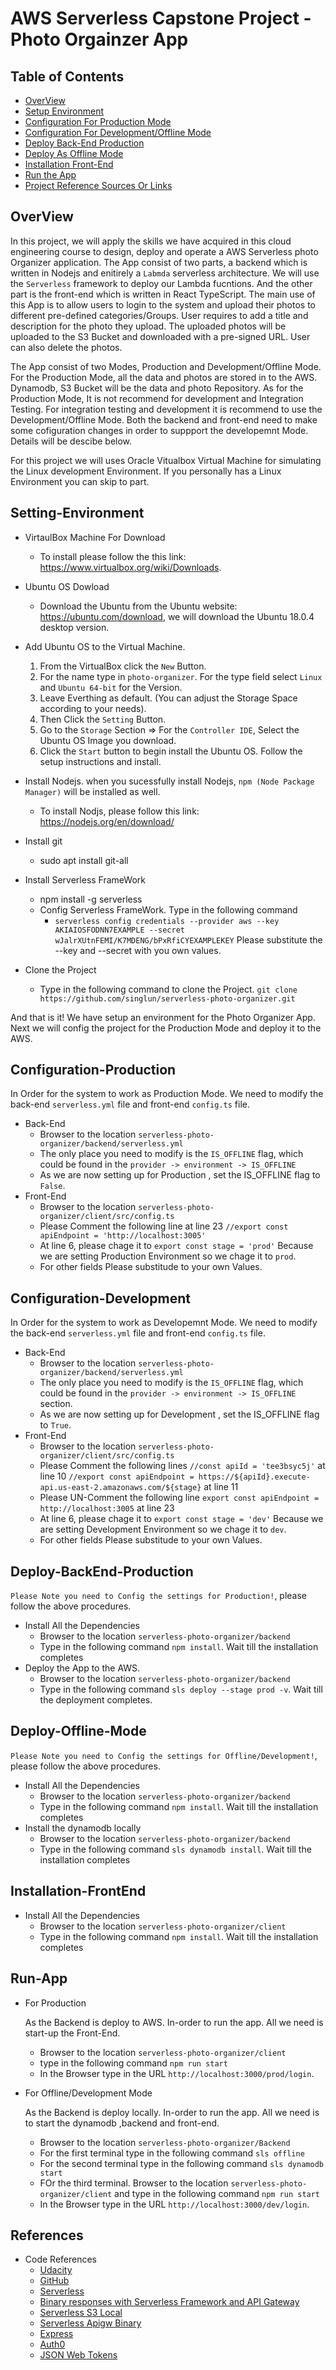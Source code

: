 # AWS Serverless Capstone Project - Photo Orgainzer App

## Table of Contents

- [OverView](#OverView)
- [Setup Environment](#Setting-Environment)
- [Configuration For Production Mode](#Configuration-Production)
- [Configuration For Development/Offline Mode](#Configuration-Development)
- [Deploy Back-End Production](#Deploy-BackEnd-Production)
- [Deploy As Offline Mode](#Deploy-As-Offline-Mode)
- [Installation Front-End](#Installation-FrontEnd)
- [Run the App](#Run-App)
- [Project Reference Sources Or Links](#references)

## OverView

In this project, we will apply the skills we have acquired in this cloud engineering course to design, deploy and operate a AWS Serverless photo Organizer application. The App consist of two parts, a backend which is written in Nodejs and enitirely a `Labmda` serverless architecture. We will use the `Serverless` framework to deploy our Lambda fucntions. And the other part is the front-end which is written in React TypeScript. The main use of this App is to allow users to login to the system and upload their photos to different pre-defined categories/Groups. User requires to add a title and description for the photo they upload. The uploaded photos will be uploaded to the S3 Bucket and downloaded with a pre-signed URL. User can also delete the photos.

The App consist of two Modes, Production and Development/Offline Mode. For the Production Mode, all the data and photos are stored in to the AWS. Dynamodb, S3 Bucket will be the data and photo Repository. As for the Production Mode, It is not recommend for development and Integration Testing. For integration testing and development it is recommend to use the Development/Offline Mode. Both the backend and front-end need to make some cofiguration changes in order to suppport the developemnt Mode. Details will be descibe below.

For this project we will uses Oracle Vitualbox Virtual Machine for simulating the Linux development Environment. If you personally has a Linux Environment you can skip to part.

## Setting-Environment

- VirtaulBox Machine For Download

  - To install please follow the this link: https://www.virtualbox.org/wiki/Downloads.

- Ubuntu OS Dowload

  - Download the Ubuntu from the Ubuntu website: https://ubuntu.com/download, we will download the Ubuntu 18.0.4 desktop version.

- Add Ubuntu OS to the Virtual Machine.

  1. From the VirtualBox click the `New` Button.
  2. For the name type in `photo-organizer`. For the type field select `Linux` and `Ubuntu 64-bit` for the Version.
  3. Leave Everthing as default. (You can adjust the Storage Space according to your needs).
  4. Then Click the `Setting` Button.
  5. Go to the `Storage` Section => For the `Controller IDE`, Select the Ubuntu OS Image you download.
  6. Click the `Start` button to begin install the Ubuntu OS. Follow the setup instructions and install.

- Install Nodejs.
  when you sucessfully install Nodejs, `npm (Node Package Manager)` will be installed as well.

  - To install Nodjs, please follow this link: https://nodejs.org/en/download/

- Install git

  - sudo apt install git-all

- Install Serverless FrameWork

  - npm install -g serverless
  - Config Serverless FrameWork. Type in the following command
    - `serverless config credentials --provider aws --key AKIAIOSFODNN7EXAMPLE --secret wJalrXUtnFEMI/K7MDENG/bPxRfiCYEXAMPLEKEY`
      Please substitute the --key and --secret with you own values.

- Clone the Project
  - Type in the following command to clone the Project.
    `git clone https://github.com/singlun/serverless-photo-organizer.git`

And that is it! We have setup an environment for the Photo Organizer App. Next we will config the project for the Production Mode and deploy it to the AWS.

## Configuration-Production

In Order for the system to work as Production Mode. We need to modify the back-end `serverless.yml` file and front-end `config.ts` file.

- Back-End
  - Browser to the location `serverless-photo-organizer/backend/serverless.yml`
  - The only place you need to modify is the `IS_OFFLINE` flag, which could be found in the `provider -> environment -> IS_OFFLINE`
  - As we are now setting up for Production , set the IS_OFFLINE flag to `False`.
- Front-End
  - Browser to the location `serverless-photo-organizer/client/src/config.ts`
  - Please Comment the following line at line 23
    `//export const apiEndpoint = 'http://localhost:3005'`
  - At line 6, please chage it to
    `export const stage = 'prod'`
    Because we are setting Production Environment so we chage it to `prod`.
  - For other fields Please substitude to your own Values.

## Configuration-Development

In Order for the system to work as Developemnt Mode. We need to modify the back-end `serverless.yml` file and front-end `config.ts` file.

- Back-End
  - Browser to the location `serverless-photo-organizer/backend/serverless.yml`
  - The only place you need to modify is the `IS_OFFLINE` flag, which could be found in the `provider -> environment -> IS_OFFLINE` section.
  - As we are now setting up for Development , set the IS_OFFLINE flag to `True`.
- Front-End
  - Browser to the location `serverless-photo-organizer/client/src/config.ts`
  - Please Comment the following lines
    `//const apiId = 'tee3bsyc5j'` at line 10
    `//export const apiEndpoint = https://${apiId}.execute-api.us-east-2.amazonaws.com/${stage}` at line 11
  - Please UN-Comment the following line
    `export const apiEndpoint = http://localhost:3005` at line 23
  - At line 6, please chage it to
    `export const stage = 'dev'`
    Because we are setting Development Environment so we chage it to `dev`.
  - For other fields Please substitude to your own Values.

## Deploy-BackEnd-Production

`Please Note you need to Config the settings for Production!`, please follow the above procedures.

- Install All the Dependencies
  - Browser to the location `serverless-photo-organizer/backend`
  - Type in the following command `npm install`. Wait till the installation completes
- Deploy the App to the AWS.
  - Browser to the location `serverless-photo-organizer/backend`
  - Type in the following command `sls deploy --stage prod -v`. Wait till the deployment completes.

## Deploy-Offline-Mode

`Please Note you need to Config the settings for Offline/Development!`, please follow the above procedures.

- Install All the Dependencies
  - Browser to the location `serverless-photo-organizer/backend`
  - Type in the following command `npm install`. Wait till the installation completes
- Install the dynamodb locally
  - Browser to the location `serverless-photo-organizer/backend`
  - Type in the following command `sls dynamodb install`. Wait till the installation completes

## Installation-FrontEnd

- Install All the Dependencies
  - Browser to the location `serverless-photo-organizer/client`
  - Type in the following command `npm install`. Wait till the installation completes

## Run-App

- For Production

  As the Backend is deploy to AWS. In-order to run the app. All we need is start-up the Front-End.

  - Browser to the location `serverless-photo-organizer/client`
  - type in the following command `npm run start`
  - In the Browser type in the URL `http://localhost:3000/prod/login`.

- For Offline/Development Mode

  As the Backend is deploy locally. In-order to run the app. All we need is to start the dynamodb ,backend and front-end.

  - Browser to the location `serverless-photo-organizer/Backend`
  - For the first terminal type in the following command `sls offline`
  - For the second terminal type in the following command `sls dynamodb start`
  - FOr the third terminal. Browser to the location `serverless-photo-organizer/client` and type in the following command `npm run start`
  - In the Browser type in the URL `http://localhost:3000/dev/login`.

## References

- Code References
  - [Udacity](https://www.udacity.com/)
  - [GitHub](https://github.com/)
  - [Serverless](https://serverless.com/)
  - [Binary responses with Serverless Framework and API Gateway](https://medium.com/nextfaze/binary-responses-with-serverless-framework-and-api-gateway-5fde91376b76)
  - [Serverless S3 Local](https://www.npmjs.com/package/serverless-s3-local)
  - [Serverless Apigw Binary](https://serverless.com/plugins/serverless-apigw-binary/)
  - [Express](https://expressjs.com/)
  - [Auth0](https://auth0.com/)
  - [JSON Web Tokens](https://jwt.io/)
